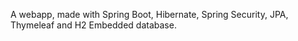 A webapp, made with Spring Boot, Hibernate, Spring Security, JPA, Thymeleaf and H2 Embedded database.
